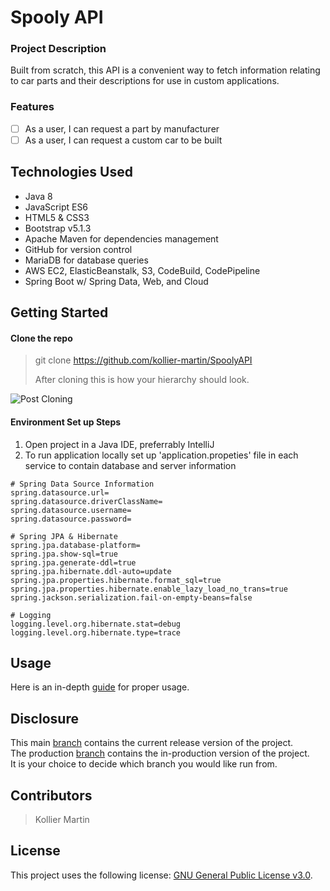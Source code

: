 # Spooly API

### Project Description

Built from scratch, this API is a convenient way to fetch information relating to car parts and their descriptions for use in custom applications.

### Features
- [ ] As a user, I can request a part by manufacturer
- [ ] As a user, I can request a custom car to be built

## Technologies Used
* Java 8 
* JavaScript ES6
* HTML5 & CSS3
* Bootstrap v5.1.3
* Apache Maven for dependencies management
* GitHub for version control
* MariaDB for database queries
* AWS EC2, ElasticBeanstalk, S3, CodeBuild, CodePipeline
* Spring Boot w/ Spring Data, Web, and Cloud

## Getting Started

#### Clone the repo
> git clone https://github.com/kollier-martin/SpoolyAPI
> 
> After cloning this is how your hierarchy should look.

![Post Cloning]()

#### Environment Set up Steps
1. Open project in a Java IDE, preferrably IntelliJ
2. To run application locally set up 'application.propeties' file in each service to contain database and server information
  ```properties
  # Spring Data Source Information
  spring.datasource.url=
  spring.datasource.driverClassName=
  spring.datasource.username=
  spring.datasource.password=

  # Spring JPA & Hibernate
  spring.jpa.database-platform=
  spring.jpa.show-sql=true
  spring.jpa.generate-ddl=true
  spring.jpa.hibernate.ddl-auto=update
  spring.jpa.properties.hibernate.format_sql=true
  spring.jpa.properties.hibernate.enable_lazy_load_no_trans=true
  spring.jackson.serialization.fail-on-empty-beans=false

  # Logging
  logging.level.org.hibernate.stat=debug
  logging.level.org.hibernate.type=trace
```
## Usage
Here is an in-depth [guide]() for proper usage.

## Disclosure
This main [branch](kollier-martin/SpoolyAPI/master) contains the current release version of the project. <br />
The production [branch](kollier-martin/SpoolyAPI/production) contains the in-production version of the project. <br />
It is your choice to decide which branch you would like run from.

## Contributors

> Kollier Martin

## License

This project uses the following license: [GNU General Public License v3.0](LICENSE).
